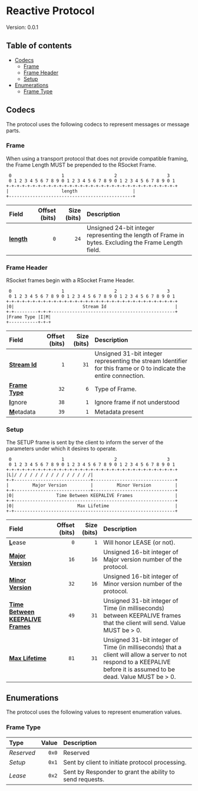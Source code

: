 # Reactive Protocol

Version: 0.0.1



## Table of contents

- [Codecs](#codecs)
  - [Frame](#frame)
  - [Frame Header](#frame-header)
  - [Setup](#setup)
- [Enumerations](#enumerations)
  - [Frame Type](#frame-type)

## Codecs

The protocol uses the following codecs to represent messages or message parts.

### Frame

When using a transport protocol that does not provide compatible framing, the Frame Length MUST be prepended to the RSocket Frame.

```
 0                   1                   2                   3
 0 1 2 3 4 5 6 7 8 9 0 1 2 3 4 5 6 7 8 9 0 1 2 3 4 5 6 7 8 9 0 1
+-+-+-+-+-+-+-+-+-+-+-+-+-+-+-+-+-+-+-+-+-+-+-+-+-+-+-+-+-+-+-+-+
|                    length                     |
+-----------------------------------------------+
```

| Field | Offset (bits) | Size (bits) | Description |
| :---- | ------------: | ----------: | :---------- |
| <ins>**length**</ins> | `0` | `24` | Unsigned 24-bit integer representing the length of Frame in bytes. Excluding the Frame Length field. |


### Frame Header

RSocket frames begin with a RSocket Frame Header.

```
 0                   1                   2                   3
 0 1 2 3 4 5 6 7 8 9 0 1 2 3 4 5 6 7 8 9 0 1 2 3 4 5 6 7 8 9 0 1
+-+-+-+-+-+-+-+-+-+-+-+-+-+-+-+-+-+-+-+-+-+-+-+-+-+-+-+-+-+-+-+-+
|0|                          Stream Id                          |
+-+---------+-+-+-----------------------------------------------+
|Frame Type |I|M|
+-----------+-+-+
```

| Field | Offset (bits) | Size (bits) | Description |
| :---- | ------------: | ----------: | :---------- |
| <ins>**Stream Id**</ins> | `1` | `31` | Unsigned 31-bit integer representing the stream Identifier for this frame or 0 to indicate the entire connection. |
| <ins>**Frame Type**</ins> | `32` | `6` | Type of Frame. |
| <ins>**I**</ins>gnore | `38` | `1` | Ignore frame if not understood |
| <ins>**M**</ins>etadata | `39` | `1` | Metadata present |


### Setup

The SETUP frame is sent by the client to inform the server of the parameters under which it desires to operate.

```
 0                   1                   2                   3
 0 1 2 3 4 5 6 7 8 9 0 1 2 3 4 5 6 7 8 9 0 1 2 3 4 5 6 7 8 9 0 1
+-+-+-+-+-+-+-+-+-+-+-+-+-+-+-+-+-+-+-+-+-+-+-+-+-+-+-+-+-+-+-+-+
|L|/ / / / / / / / / / / / / / /|
+-+-----------------------------+-------------------------------+
|         Major Version         |         Minor Version         |
+-+-----------------------------+-------------------------------+
|0|                Time Between KEEPALIVE Frames                |
+-+-------------------------------------------------------------+
|0|                        Max Lifetime                         |
+-+-------------------------------------------------------------+
```

| Field | Offset (bits) | Size (bits) | Description |
| :---- | ------------: | ----------: | :---------- |
| <ins>**L**</ins>ease | `0` | `1` | Will honor LEASE (or not). |
| <ins>**Major Version**</ins> | `16` | `16` | Unsigned 16-bit integer of Major version number of the protocol. |
| <ins>**Minor Version**</ins> | `32` | `16` | Unsigned 16-bit integer of Minor version number of the protocol. |
| <ins>**Time Between KEEPALIVE Frames**</ins> | `49` | `31` | Unsigned 31-bit integer of Time (in milliseconds) between KEEPALIVE frames that the client will send. Value MUST be > 0. |
| <ins>**Max Lifetime**</ins> | `81` | `31` | Unsigned 31-bit integer of Time (in milliseconds) that a client will allow a server to not respond to a KEEPALIVE before it is assumed to be dead. Value MUST be > 0. |


## Enumerations

The protocol uses the following values to represent enumeration values.

### Frame Type



| Type | Value | Description |
| :--- | ----: | :---------- |
| _Reserved_ | `0x0` | Reserved |
| _Setup_ | `0x1` | Sent by client to initiate protocol processing. |
| _Lease_ | `0x2` | Sent by Responder to grant the ability to send requests. |



